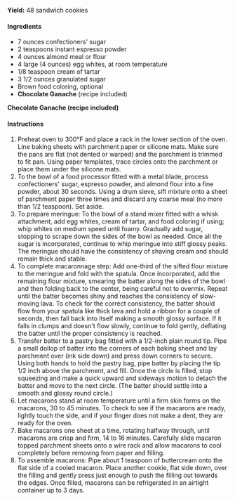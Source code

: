 **Yield:** 48 sandwich cookies

#### Ingredients

*   7 ounces confectioners' sugar
*   2 teaspoons instant espresso powder
*   4 ounces almond meal or flour
*   4 large (4 ounces) egg whites, at room temperature
*   1/8 teaspoon cream of tartar
*   3 1/2 ounces granulated sugar
*   Brown food coloring, optional
*   **Chocolate Ganache** (recipe included)

**Chocolate Ganache (recipe included)**

#### Instructions

1.  Preheat oven to 300°F and place a rack in the lower section of the oven. Line baking sheets with parchment paper or silicone mats. Make sure the pans are flat (not dented or warped) and the parchment is trimmed to fit pan. Using paper templates, trace circles onto the parchment or place them under the silicone mats.
2.  To the bowl of a food processor fitted with a metal blade, process confectioners' sugar, espresso powder, and almond flour into a fine powder, about 30 seconds. Using a drum sieve, sift mixture onto a sheet of parchment paper three times and discard any coarse meal (no more than 1/2 teaspoon). Set aside.
3.  To prepare meringue: To the bowl of a stand mixer fitted with a whisk attachment, add egg whites, cream of tartar, and food coloring if using; whip whites on medium speed until foamy. Gradually add sugar, stopping to scrape down the sides of the bowl as needed. Once all the sugar is incorporated, continue to whip meringue into stiff glossy peaks. The meringue should have the consistency of shaving cream and should remain thick and stable.
4.  To complete macaronnage step: Add one-third of the sifted flour mixture to the meringue and fold with the spatula. Once incorporated, add the remaining flour mixture, smearing the batter along the sides of the bowl and then folding back to the center, being careful not to overmix. Repeat until the batter becomes shiny and reaches the consistency of slow-moving lava. To check for the correct consistency, the batter should flow from your spatula like thick lava and hold a ribbon for a couple of seconds, then fall back into itself making a smooth glossy surface. If it falls in clumps and doesn't flow slowly, continue to fold gently, deflating the batter until the proper consistency is reached.
5.  Transfer batter to a pastry bag fitted with a 1/2-inch plain round tip. Pipe a small dollop of batter into the corners of each baking sheet and lay parchment over (ink side down) and press down corners to secure. Using both hands to hold the pastry bag, pipe batter by placing the tip 1/2 inch above the parchment, and fill. Once the circle is filled, stop squeezing and make a quick upward and sideways motion to detach the batter and move to the next circle. (The batter should settle into a smooth and glossy round circle.)
6.  Let macarons stand at room temperature until a firm skin forms on the macarons, 30 to 45 minutes. To check to see if the macarons are ready, lightly touch the side, and if your finger does not make a dent, they are ready for the oven.
7.  Bake macarons one sheet at a time, rotating halfway through, until macarons are crisp and firm, 14 to 16 minutes. Carefully slide macaron topped parchment sheets onto a wire rack and allow macarons to cool completely before removing from paper and filling.
8.  To assemble macarons: Pipe about 1 teaspoon of buttercream onto the flat side of a cooled macaron. Place another cookie, flat side down, over the filling and gently press just enough to push the filling out towards the edges. Once filled, macarons can be refrigerated in an airtight container up to 3 days.